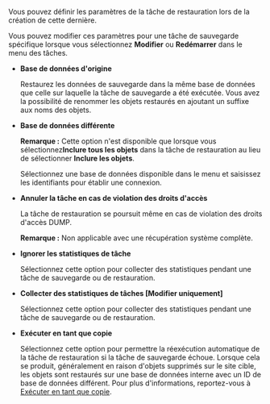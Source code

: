 Vous pouvez définir les paramètres de la tâche de restauration lors de la création de cette dernière.

Vous pouvez modifier ces paramètres pour une tâche de sauvegarde spécifique lorsque vous sélectionnez **Modifier** ou **Redémarrer** dans le menu des tâches.

-   **Base de données d'origine**

    Restaurez les données de sauvegarde dans la même base de données que celle sur laquelle la tâche de sauvegarde a été exécutée. Vous avez la possibilité de renommer les objets restaurés en ajoutant un suffixe aux noms des objets.

-   **Base de données différente**

    **Remarque :** Cette option n'est disponible que lorsque vous sélectionnez**Inclure tous les objets** dans la tâche de restauration au lieu de sélectionner **Inclure les objets**.

    Sélectionnez une base de données disponible dans le menu et saisissez les identifiants pour établir une connexion.

-   **Annuler la tâche en cas de violation des droits d'accès**

    La tâche de restauration se poursuit même en cas de violation des droits d'accès DUMP.

    **Remarque :** Non applicable avec une récupération système complète.

-   **Ignorer les statistiques de tâche**

    Sélectionnez cette option pour collecter des statistiques pendant une tâche de sauvegarde ou de restauration.

-   **Collecter des statistiques de tâches \[Modifier uniquement\]**

    Sélectionnez cette option pour collecter des statistiques pendant une tâche de sauvegarde ou de restauration.

-   **Exécuter en tant que copie**

    Sélectionnez cette option pour permettre la réexécution automatique de la tâche de restauration si la tâche de sauvegarde échoue. Lorsque cela se produit, généralement en raison d'objets supprimés sur le site cible, les objets sont restaurés sur une base de données interne avec un ID de base de données différent. Pour plus d'informations, reportez-vous à [Exécuter en tant que copie](csm1744735504461.md).
